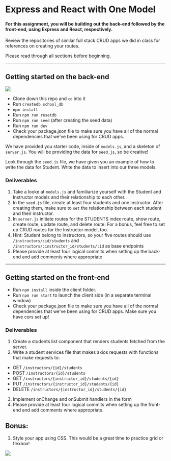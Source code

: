 # Express and React with One Model 

#### For this assignment, you will be building out the back-end followed by the front-end, using Express and React, respectively.

Review the repositories of similar full stack CRUD apps we did in class for references on creating your routes.

Please read through all sections before beginning.

*******

## Getting started on the back-end

![](https://media.giphy.com/media/3o6ZtpWvwnhf34Oj0A/giphy.gif)

- Clone down this repo and `cd` into it
- Run `createdb school_db`
- `npm install`
- Run `npm run resetdb`
- Run `npm run seed` (after creating the seed data)
- Run `npm run dev`
- Check your package.json file to make sure you have all of the normal dependencies that we've been using for CRUD apps.

We have provided you starter code, inside of `models.js`, and a skeleton of `server.js`. You will be providing the data for `seed.js`, so be creative! 

Look through the `seed.js` file, we have given you an example of how to write the data for Student. Write the data to insert into our three models.

### Deliverables
1. Take a looke at `models.js` and familiarize yourself with the Student and Instructor models and their relationship to each other.
1. In the `seed.js` file, create at least four students and one instructor. After creating them, make sure to `set` the relationship between each student and their instructor. 
1. In `server.js` initiate routes for the STUDENTS index route, show route, create route, update route, and delete route. For a bonus, feel free to set up CRUD routes for the Instructor model, too.
1.  Hint: Student belong to instructors, so your five routes should use `/instructors/:id/students` and `/instructors/:instructor_id/students/:id` as base endpoints
1.  Please provide at least four logical commits when setting up the back-end and add comments where appropriate

************

## Getting started on the front-end

- Run `npm install` inside the client folder.
- Run `npm run start` to launch the client side (in a separate terminal window)
- Check your package.json file to make sure you have all of the normal dependencies that we've been using for CRUD apps. Make sure you have cors set up!

### Deliverables
1. Create a students list component that renders students fetched from the server.
1. Write a student services file that makes axios requests with functions that make requests to:
-  GET `/instructors/{id}/students`
-  POST  `/instructors/{id}/students`
-  GET `/instructors/{instructor_id}/students/{id}`
-  PUT `/instructors/{instructor_id}/students/{id}`
-  DELETE `/instructors/{instructor_id}/students/{id}`
3. Implement onChange and onSubmit handlers in the form
5. Please provide at least four logical commits when setting up the front-end and add comments where appropriate.



## Bonus:

1. Style your app using CSS. This would be a great time to practice grid or flexbox!

![](https://media.giphy.com/media/yYSSBtDgbbRzq/giphy.gif)

